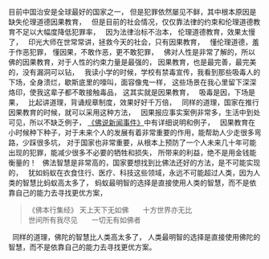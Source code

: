 目前中国治安是全球最好的国家之一，
但是犯罪依然屡见不鲜，其中根本原因是缺失伦理道德因果教育，
&nbsp;
但是目前的社会情况，仅仅靠法律的约束和伦理道德教育不足以大幅度降低犯罪率，
&nbsp;
因为法律治标不治本，
伦理道德教育，效果太慢了，
&nbsp;
印光大师在世常常讲，拯救今天的社会，只有因果教育，
&nbsp;
懂伦理道德，羞于作恶犯罪，
懂因果，不敢作恶，更不敢犯罪，
&nbsp;
佛对人性是非常了解的，所以佛的因果教育，对于人性的约束力量是最强的，
因果教育，也是最完善，最完美的，没有漏洞可以钻，
&nbsp;
我读小学的时候，学校有禁毒宣传，我看到那些吸毒人的下场，全身溃烂，歇斯底里的嚎叫，面容像鬼一样，
这些场景在我心里留下深深烙印，使我这辈子都不敢接触毒品，
这其实就是因果教育，
&nbsp;
吸毒是因，下场是果，
&nbsp;
比起讲道理，背诵规章制度，效果好好千万倍，
&nbsp;
同样的道理，国家在推行因果教育的时候，就可以采用这种方法，
&nbsp;
因果报应事实案例非常多，生活中到处可见，所以不缺乏例子，
[《佛说新闻事件》](https://www.kancloud.cn/luojiangtao/foshuoxinwen)中有详细说明和例子，
&nbsp;
因果教育在小时候种下种子，对于未来个人的发展有着非常重要的作用，能帮助人少走很多弯路，少踩很多坑，
对于国家也非常重要，从根本上预防了一个人未来几十年可能出现的犯罪，能减少很多不必要的牺牲和损失，
所带来的利益，绝不是用金钱能衡量的！
&nbsp;
佛法智慧是非常高的，国家要想找到比佛法还好的方法，是不可能实现的，
&nbsp;
犹如蚂蚁在衣食住行、医疗、科技这些领域，永远不可能超过人类，因为人类的智慧比蚂蚁高太多了，
蚂蚁最明智的选择是直接使用人类的智慧，而不是依靠自己的能力去寻找更优方案，

> 《佛本行集经》
> 天上天下无如佛　　十方世界亦无比   
> 世间所有我尽见　　一切无有如佛者

&nbsp;
同样的道理，佛陀的智慧比人类高太多了，
人类最明智的选择是直接使用佛陀的智慧，而不是依靠自己的能力去寻找更优方案。


